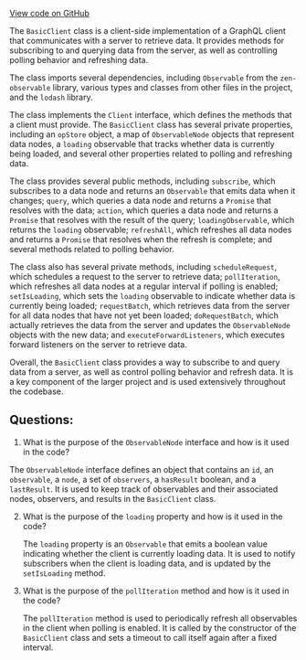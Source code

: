 [View code on GitHub](https://github.com/wandb/weave/weave-js/src/core/client/basic.ts)

The `BasicClient` class is a client-side implementation of a GraphQL client that communicates with a server to retrieve data. It provides methods for subscribing to and querying data from the server, as well as controlling polling behavior and refreshing data.

The class imports several dependencies, including `Observable` from the `zen-observable` library, various types and classes from other files in the project, and the `lodash` library.

The class implements the `Client` interface, which defines the methods that a client must provide. The `BasicClient` class has several private properties, including an `opStore` object, a map of `ObservableNode` objects that represent data nodes, a `loading` observable that tracks whether data is currently being loaded, and several other properties related to polling and refreshing data.

The class provides several public methods, including `subscribe`, which subscribes to a data node and returns an `Observable` that emits data when it changes; `query`, which queries a data node and returns a `Promise` that resolves with the data; `action`, which queries a data node and returns a `Promise` that resolves with the result of the query; `loadingObservable`, which returns the `loading` observable; `refreshAll`, which refreshes all data nodes and returns a `Promise` that resolves when the refresh is complete; and several methods related to polling behavior.

The class also has several private methods, including `scheduleRequest`, which schedules a request to the server to retrieve data; `pollIteration`, which refreshes all data nodes at a regular interval if polling is enabled; `setIsLoading`, which sets the `loading` observable to indicate whether data is currently being loaded; `requestBatch`, which retrieves data from the server for all data nodes that have not yet been loaded; `doRequestBatch`, which actually retrieves the data from the server and updates the `ObservableNode` objects with the new data; and `executeForwardListeners`, which executes forward listeners on the server to retrieve data.

Overall, the `BasicClient` class provides a way to subscribe to and query data from a server, as well as control polling behavior and refresh data. It is a key component of the larger project and is used extensively throughout the codebase.
## Questions: 
 1. What is the purpose of the `ObservableNode` interface and how is it used in the code?
   
   The `ObservableNode` interface defines an object that contains an `id`, an `observable`, a `node`, a set of `observers`, a `hasResult` boolean, and a `lastResult`. It is used to keep track of observables and their associated nodes, observers, and results in the `BasicClient` class.

2. What is the purpose of the `loading` property and how is it used in the code?
   
   The `loading` property is an `Observable` that emits a boolean value indicating whether the client is currently loading data. It is used to notify subscribers when the client is loading data, and is updated by the `setIsLoading` method.

3. What is the purpose of the `pollIteration` method and how is it used in the code?
   
   The `pollIteration` method is used to periodically refresh all observables in the client when polling is enabled. It is called by the constructor of the `BasicClient` class and sets a timeout to call itself again after a fixed interval.